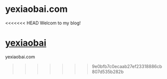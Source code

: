 yexiaobai.com
=============

<<<<<<< HEAD
Welcom to my blog! 

[yexiaobai](https://github.com/yekeqiang/yexiaobai.com)
=======
yexiaobai.com
>>>>>>> 9e0bfb7c0ecaab27ef23318886cb807d535b282b
